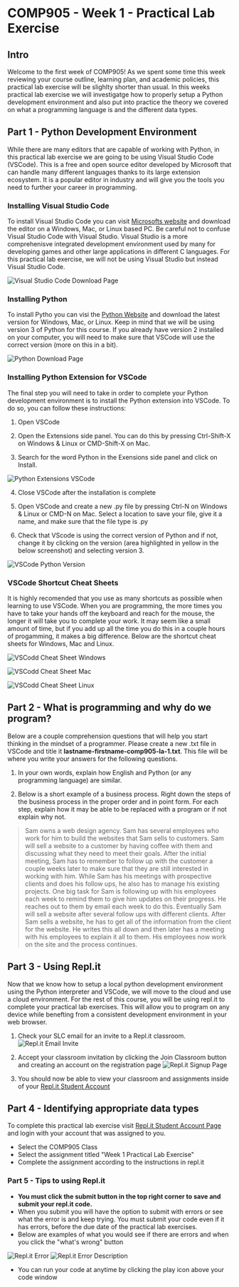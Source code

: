 # COMP905 - Week 1 - Practical Lab Exercise
## Intro
Welcome to the first week of COMP905! As we spent some time this week reviewing your course outline, learning plan, and academic policies, this practical lab exercise will be slighlty shorter than usual. In this weeks practical lab exercise we will investigatge how to properly setup a Python development environment and also put into practice the theory we covered on what a programming language is and the different data types.

## Part 1 - Python Development Environment
While there are many editors that are capable of working with Python, in this practical lab exercise we are going to be using Visual Studio Code (VSCode). This is a free and open source editor developed by Microsoft that can handle many different languages thanks to its large extension ecosystem. It is a popular editor in industry and will give you the tools you need to further your career in programming. 

### Installing Visual Studio Code
To install Visual Studio Code you can visit [Microsofts website](https://code.visualstudio.com/download) and download the editor on a Windows, Mac, or Linux based PC. Be careful not to confuse Visual Studio Code with Visual Studio. Visual Studio is a more comprehenisve integrated development environment used by many for developing games and other large applications in different C languages. For this practical lab exercise, we will not be using Visual Studio but instead Visual Studio Code.

![Visual Studio Code Download Page](https://res.cloudinary.com/cst-slc/image/upload/v1590075595/3C65D409-4AB2-4475-9E00-DDFCC5D05822_y0ocww.jpg)

### Installing Python
To install Pytho you can visi the [Python Website](https://www.python.org/downloads/) and download the latest version for Windows, Mac, or Linux. Keep in mind that we will be using version 3 of Python for this course. If you already have version 2 installed on your computer, you will need to make sure that VSCode will use the correct version (more on this in a bit).

![Python Download Page](https://res.cloudinary.com/cst-slc/image/upload/v1590075840/7C972A7C-72F2-4571-8B0F-F14E4A2C6510_mphjpe.jpg)

### Installing Python Extension for VSCode
The final step you will need to take in order to complete your Python development environment is to install the Python extension into VSCode. To do so, you can follow these instructions:

1. Open VSCode

2. Open the Extensions side panel. You can do this by pressing Ctrl-Shift-X on Windows & Linux or CMD-Shift-X on Mac.

3. Search for the word Python in the Exensions side panel and click on Install.

![Python Extensions VSCode](https://res.cloudinary.com/cst-slc/image/upload/v1590076200/028A7AD1-F65B-4ABA-8309-19D902D25502_nqsdx7.png)

4. Close VSCode after the installation is complete

5. Open VSCode and create a new .py file by pressing Ctrl-N on Windows & Linux or CMD-N on Mac. Select a location to save your file, give it a name, and make sure that the file type is .py

6. Check that VScode is using the correct version of Python and if not, change it by clicking on the version (area highlighted in yellow in the below screenshot) and selecting version 3.

![VSCode Python Version](https://res.cloudinary.com/cst-slc/image/upload/v1590084018/4BD0BA15-24EA-4071-8522-E32F011069B9_idumxu.jpg)

### VSCode Shortcut Cheat Sheets
It is highly recomended that you use as many shortcuts as possible when learning to use VSCode. When you are programming, the more times you have to take your hands off the keyboard and reach for the mouse, the longer it will take you to complete your work. It may seem like a small amount of time, but if you add up all the time you do this in a couple hours of progamming, it makes a big difference. Below are the shortcut cheat sheets for Windows, Mac and Linux.

![VSCodd Cheat Sheet Windows](https://res.cloudinary.com/cst-slc/image/upload/v1590076797/7CAF2D89-B83A-4017-9A5B-5756B3ACAA53_hg6c2d.png)

![VSCodd Cheat Sheet Mac](https://res.cloudinary.com/cst-slc/image/upload/v1590076798/0DA34316-F180-458D-8D38-970DEFB9A8D1_ek4wj2.jpg)

![VSCodd Cheat Sheet Linux](https://res.cloudinary.com/cst-slc/image/upload/v1590076798/B396EA7B-DE71-4865-AF24-5AF3AC9C88A7_ymgszy.jpg)

## Part 2 - What is programming and why do we program?
Below are a couple comprehension questions that will help you start thinking in the mindset of a programmer. Please create a new .txt file in VSCode and title it **lastname-firstname-comp905-la-1.txt**. This file will be where you write your answers for the following questions.

1. In your own words, explain how English and Python (or any programming language) are similar.

2. Below is a short example of a business process. Right down the steps of the business process in the proper order and in point form. For each step, explain how it may be able to be replaced with a program or if not explain why not.

> Sam owns a web design agency. Sam has several employees who work for him to build the websites that Sam sells to customers. Sam will sell a website to a customer by having coffee with them and discussing what they need to meet their goals. After the initial meeting, Sam has to remember to follow up with the customer a couple weeks later to make sure that they are still interested in working with him. While Sam has his meetings with prospective clients and does his follow ups, he also has to manage his existing projects. One big task for Sam is following up with his employees each week to remind them to give him updates on their progress. He reaches out to them by email each week to do this. Eventually Sam will sell a website after several follow ups with different clients. After Sam sells a website, he has to get all of the information from the client for the website. He writes this all down and then later has a meeting with his employees to explain it all to them. His employees now work on the site and the process continues.

## Part 3 - Using Repl.it
Now that we know how to setup a local python development environment using the Python interpreter and VSCode, we will move to the cloud and use a cloud environment. For the rest of this course, you will be using repl.it to complete your practical lab exercises. This will allow you to program on any device while benefting from a consistent development environment in your web browser.

1. Check your SLC email for an invite to a Repl.it classroom.
![Repl.it Email Invite](https://res.cloudinary.com/cst-slc/image/upload/v1591644095/2B65CF8B-3C7E-4B39-8579-036D334DC587_yxmbsv.jpg)

2. Accept your classroom invitation by clicking the Join Classroom button and creating an account on the registration page
![Repl.it Signup Page](https://res.cloudinary.com/cst-slc/image/upload/v1591644095/2B65CF8B-3C7E-4B39-8579-036D334DC587_yxmbsv.jpg)

3. You should now be able to view your classroom and assignments inside of your [Repl.it Student Account](https://repl.it/student)

## Part 4 - Identifying appropriate data types
To complete this practical lab exercise visit [Repl.it Student Account Page](https://repl.it/student) and login with your account that was assigned to you.
- Select the COMP905 Class
- Select the assignment titled "Week 1 Practical Lab Exercise"
- Complete the assignment according to the instructions in repl.it

### Part 5 - Tips to using Repl.it

- **You must click the submit button in the top right corner to save and submit your repl.it code.**
- When you submit you will have the option to submit with errors or see what the error is and keep trying. You must submit your code even if it has errors, before the due date of the practical lab exercises. 
- Below are examples of what you would see if there are errors and when you click the "what's wrong" button

![Repl.it Error](https://res.cloudinary.com/cst-slc/image/upload/v1591644548/792F7441-112B-442C-9EC6-02BA2B5FB28C_f8bzfc.jpg)
![Repl.it Error Description](https://res.cloudinary.com/cst-slc/image/upload/v1591644548/682E9140-4FCF-4C1C-B8AC-9D78591EB3E2_ul1kjm.jpg)

- You can run your code at anytime by clicking the play icon above your code window

